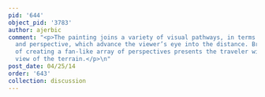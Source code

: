 ```yaml
---
pid: '644'
object_pid: '3783'
author: ajerbic
comment: "<p>The painting joins a variety of visual pathways, in terms of illumination
  and perspective, which advance the viewer’s eye into the distance. Brueghel’s method
  of creating a fan-like array of perspectives presents the traveler with a wide-angled
  view of the terrain.</p>\n"
post_date: 04/25/14
order: '643'
collection: discussion
---
```

